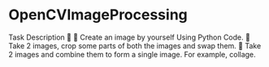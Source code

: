 # OpenCVImageProcessing

Task Description 📄
📌 Create an image by yourself Using Python Code.
📌 Take 2 images, crop some parts of both the images and swap them.
📌 Take 2 images and combine them to form a single image. For example, collage.
